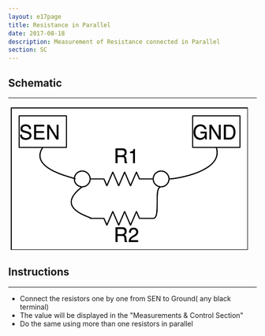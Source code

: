 ```yaml
---
layout: e17page
title: Resistance in Parallel
date: 2017-08-18
description: Measurement of Resistance connected in Parallel
section: SC
---
```


## Schematic
___

![](images/schematics/res-parallel.png)

## Instructions
___
- Connect the resistors one by one from SEN to Ground( any black terminal)
- The value will be displayed in the "Measurements & Control Section"
- Do the same using more than one resistors in parallel
